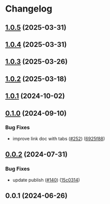 # Changelog


## [1.0.5](https://github.com/ogcio/govie-ds/compare/prettier-config-v1.0.4...prettier-config-v1.0.5) (2025-03-31)

## [1.0.4](https://github.com/ogcio/govie-ds/compare/prettier-config-v1.0.3...prettier-config-v1.0.4) (2025-03-31)

## [1.0.3](https://github.com/ogcio/govie-ds/compare/prettier-config-v1.0.2...prettier-config-v1.0.3) (2025-03-26)

## [1.0.2](https://github.com/ogcio/govie-ds/compare/prettier-config-v1.0.1...prettier-config-v1.0.2) (2025-03-18)

## [1.0.1](https://github.com/ogcio/govie-ds/compare/prettier-config-v1.0.0...prettier-config-v1.0.1) (2024-10-02)

## [0.1.0](https://github.com/ogcio/govie-ds/compare/@ogcio/ds-prettier-config-0.0.2...@ogcio/ds-prettier-config-0.1.0) (2024-09-10)


### Bug Fixes

* improve link doc with tabs ([#252](https://github.com/ogcio/govie-ds/issues/252)) ([6925f88](https://github.com/ogcio/govie-ds/commit/6925f88ee92b7fbc717731cb550a7fe5efa636c4))

## [0.0.2](https://github.com/ogcio/govie-ds/compare/@ogcio/ds-prettier-config-0.0.1...@ogcio/ds-prettier-config-0.0.2) (2024-07-31)


### Bug Fixes

* update publish ([#140](https://github.com/ogcio/govie-ds/issues/140)) ([15c0314](https://github.com/ogcio/govie-ds/commit/15c0314f4e80ddada32da80ae5b9d088612eb256))



## 0.0.1 (2024-06-26)
